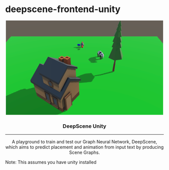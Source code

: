 # deepscene-frontend-unity

<p align="center">
  <a href="" rel="noopener">
 <img width=500px height=300px src="./screenshot.png" alt="Project logo"></a>
</p>

<h3 align="center">DeepScene Unity</h3>

---

<p align="center"> A playground to train and test our Graph Neural Network, DeepScene, which aims to predict placement and animation from input text by producing Scene Graphs.
    <br> 
</p>

Note: This assumes you have unity installed
